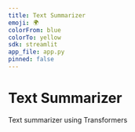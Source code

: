 ```yaml
---
title: Text Summarizer
emoji: 🌍
colorFrom: blue
colorTo: yellow
sdk: streamlit
app_file: app.py
pinned: false
---
```


# Text Summarizer
Text summarizer using Transformers
